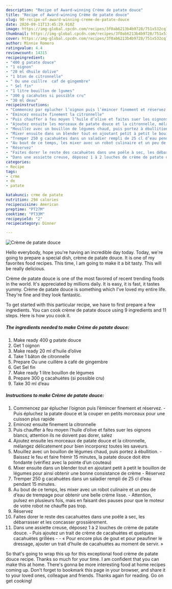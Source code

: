 ```yaml
---
description: "Recipe of Award-winning Crème de patate douce"
title: "Recipe of Award-winning Crème de patate douce"
slug: 90-recipe-of-award-winning-creme-de-patate-douce
date: 2020-09-11T13:45:29.910Z
image: https://img-global.cpcdn.com/recipes/3f0ab6213b4b9728/751x532cq70/creme-de-patate-douce-photo-principale-de-la-recette.jpg
thumbnail: https://img-global.cpcdn.com/recipes/3f0ab6213b4b9728/751x532cq70/creme-de-patate-douce-photo-principale-de-la-recette.jpg
cover: https://img-global.cpcdn.com/recipes/3f0ab6213b4b9728/751x532cq70/creme-de-patate-douce-photo-principale-de-la-recette.jpg
author: Minnie Romero
ratingvalue: 4.4
reviewcount: 14315
recipeingredient:
- "400 g patate douce"
- "1 oignon"
- "20 ml dhuile dolive"
- "1 bton de citronnelle"
- " Ou une cuillre  caf de gingembre"
- " Sel fin"
- "1 litre bouillon de lgumes"
- "300 g cacahutes si possible cru"
- "30 ml deau"
recipeinstructions:
- "Commencez par éplucher l’oignon puis l’émincer finement et réservez. Puis épluchez la patate douce et la couper en petits morceaux pour une cuisson plus rapide"
- "Emincez ensuite finement la citronnelle"
- "Puis chauffer à feu moyen l’huile d’olive et faites suer les oignons blancs, attention ils ne doivent pas dorer, salez"
- "Ajoutez ensuite les morceaux de patate douce et la citronnelle, mélangez délicatement pour bien incorporez toutes les saveurs."
- "Mouillez avec un bouillon de légumes chaud, puis portez à ébullition. Baissez le feu et faire frémir 15 minutes, la patate douce doit être fondante (vérifiez avec la pointe d’un couteau)"
- "Mixer ensuite dans un blender tout en ajoutant petit à petit le bouillon de légumes pour ainsi obtenir une bonne consistance de crème Réservez"
- "Tremper 250 g cacahuètes dans un saladier rempli de 25 cl d’eau pendant 15 minutes."
- "Au bout de ce temps, les mixer avec un robot culinaire et un peu de d’eau de trempage pour obtenir une belle crème lisse. Attention, pulsez en plusieurs fois, mais en faisant des pauses pour que le moteur de votre robot ne chauffe pas trop."
- "Réservez"
- "Faites dorer le reste des cacahuètes dans une poêle à sec, les débarrasser et les concasser grossièrement."
- "Dans une assiette creuse, déposez 1 à 2 louches de crème de patate douce. Puis ajoutez un trait de crème de cacahuètes et quelques cacahuètes grillées  « Pour encore plus de gout et pour peaufiner le dressage, ajouter un trait d’huile de cacahuètes au moment de servir. »"
categories:
- Recipe
tags:
- crme
- de
- patate

katakunci: crme de patate 
nutrition: 294 calories
recipecuisine: American
preptime: "PT27M"
cooktime: "PT33M"
recipeyield: "2"
recipecategory: Dinner

---
```



![Crème de patate douce](https://img-global.cpcdn.com/recipes/3f0ab6213b4b9728/751x532cq70/creme-de-patate-douce-photo-principale-de-la-recette.jpg)

Hello everybody, hope you're having an incredible day today. Today, we're going to prepare a special dish, crème de patate douce. It is one of my favorites food recipes. This time, I am going to make it a bit tasty. This will be really delicious.

Crème de patate douce is one of the most favored of recent trending foods in the world. It's appreciated by millions daily. It is easy, it is fast, it tastes yummy. Crème de patate douce is something which I've loved my entire life. They're fine and they look fantastic.




To get started with this particular recipe, we have to first prepare a few ingredients. You can cook crème de patate douce using 9 ingredients and 11 steps. Here is how you cook it.

<!--inarticleads1-->

##### The ingredients needed to make Crème de patate douce:

1. Make ready 400 g patate douce
1. Get 1 oignon
1. Make ready 20 ml d’huile d’olive
1. Take 1 bâton de citronnelle
1. Prepare  Ou une cuillère à café de gingembre
1. Get  Sel fin
1. Make ready 1 litre bouillon de légumes
1. Prepare 300 g cacahuètes (si possible cru)
1. Take 30 ml d’eau




<!--inarticleads2-->

##### Instructions to make Crème de patate douce:

1. Commencez par éplucher l’oignon puis l’émincer finement et réservez. - Puis épluchez la patate douce et la couper en petits morceaux pour une cuisson plus rapide
1. Emincez ensuite finement la citronnelle
1. Puis chauffer à feu moyen l’huile d’olive et faites suer les oignons blancs, attention ils ne doivent pas dorer, salez
1. Ajoutez ensuite les morceaux de patate douce et la citronnelle, mélangez délicatement pour bien incorporez toutes les saveurs.
1. Mouillez avec un bouillon de légumes chaud, puis portez à ébullition. - Baissez le feu et faire frémir 15 minutes, la patate douce doit être fondante (vérifiez avec la pointe d’un couteau)
1. Mixer ensuite dans un blender tout en ajoutant petit à petit le bouillon de légumes pour ainsi obtenir une bonne consistance de crème - Réservez
1. Tremper 250 g cacahuètes dans un saladier rempli de 25 cl d’eau pendant 15 minutes.
1. Au bout de ce temps, les mixer avec un robot culinaire et un peu de d’eau de trempage pour obtenir une belle crème lisse. - Attention, pulsez en plusieurs fois, mais en faisant des pauses pour que le moteur de votre robot ne chauffe pas trop.
1. Réservez
1. Faites dorer le reste des cacahuètes dans une poêle à sec, les débarrasser et les concasser grossièrement.
1. Dans une assiette creuse, déposez 1 à 2 louches de crème de patate douce. - Puis ajoutez un trait de crème de cacahuètes et quelques cacahuètes grillées -  - « Pour encore plus de gout et pour peaufiner le dressage, ajouter un trait d’huile de cacahuètes au moment de servir. »




So that's going to wrap this up for this exceptional food crème de patate douce recipe. Thanks so much for your time. I am confident that you can make this at home. There's gonna be more interesting food at home recipes coming up. Don't forget to bookmark this page in your browser, and share it to your loved ones, colleague and friends. Thanks again for reading. Go on get cooking!
